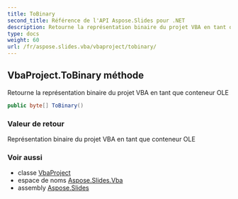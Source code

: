 ```yaml
---
title: ToBinary
second_title: Référence de l'API Aspose.Slides pour .NET
description: Retourne la représentation binaire du projet VBA en tant que conteneur OLE
type: docs
weight: 60
url: /fr/aspose.slides.vba/vbaproject/tobinary/
---
```


## VbaProject.ToBinary méthode

Retourne la représentation binaire du projet VBA en tant que conteneur OLE

```csharp
public byte[] ToBinary()
```

### Valeur de retour

Représentation binaire du projet VBA en tant que conteneur OLE

### Voir aussi

* classe [VbaProject](../../vbaproject)
* espace de noms [Aspose.Slides.Vba](../../vbaproject)
* assembly [Aspose.Slides](../../../)

<!-- NE PAS MODIFIER : généré par xmldocmd pour Aspose.Slides.dll -->